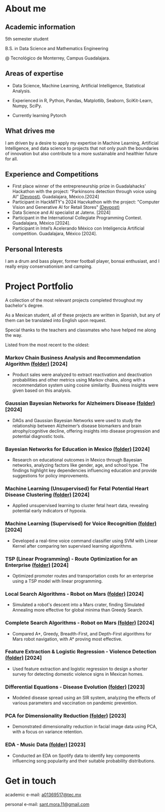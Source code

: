 # About me

## Academic information

5th semester student

B.S. in Data Science and Mathematics Engineering

@ Tecnológico de Monterrey, Campus Guadalajara.

## Areas of expertise

- Data Science, Machine Learning, Artificial Intelligence, Statistical Analysis.

- Experienced in R, Python, Pandas, Matplotlib, Seaborn, SciKit-Learn, Numpy, SciPy.

- Currently learning Pytorch

## What drives me

I am driven by a desire to apply my expertise in Machine Learning, Artificial Intelligence, and data science to projects that not only push the boundaries of innovation but also contribute to a more sustainable and healthier future for all.

## Experience and Competitions

- First place winner of the entrepreneurship prize in Guadalahacks’ Hackathon with the project: “Parkinsons detection through voice using AI” [(Devpost)](https://devpost.com/software/deteccion-de-parkinson-a-traves-de-la-voz-con-ia). Guadalajara, México.[2024]
- Participant in HackMTY's 2024 Hacvkathon with the project: "Computer Vision and Generative AI for Retail Stores" [(Devpost)](https://devpost.com/software/full-eye)
- Data Science and AI specialist at Jatenx. [2024]
- Participant in the International Collegiate Programming Contest. Guadalajara, México [2024].
- Participant in Intel’s Acelerando México con Inteligencia Artificial competition. Guadalajara, México [2024].

## Personal Interests

I am a drum and bass player, former football player, bonsai enthusiast, and I really enjoy conservationism and camping.

# Project Portfolio

A collection of the most relevant projects completed throughout my bachelor's degree.

As a Mexican student, all of these projects are written in Spanish, but any of them can be translated into English upon request.

Special thanks to the teachers and classmates who have helped me along the way.

Listed from the most recent to the oldest:

### Markov Chain Business Analysis and Recommendation Algorithm [(folder)](https://github.com/santiagomora2/project-portfolio/tree/main/Markov%20Chain%20Business%20Analysis%20and%20Recommendation%20Algorithm) [2024]

- Product sales were analyzed to extract reactivation and deactivation probabilities and other metrics using Markov chains, along with a recommendation system using cosine similarity. Business insights were given based on this analysis. 

### Gaussian Bayesian Networks for Alzheimers Disease [(folder)](https://github.com/santiagomora2/project-portfolio/tree/main/Gaussian%20Bayesian%20Networks%20for%20Alzheimers%20Disease) [2024]

- DAGs and Gaussian Bayesian Networks were used to study the relationship between Alzheimer’s disease biomarkers and brain atrophy/cognitive decline, offering insights into disease progression and potential diagnostic tools.

### Bayesian Networks for Education in Mexico [(folder)](https://github.com/santiagomora2/project-portfolio/tree/main/Bayesian%20Networks%20for%20Education%20in%20Mexico) [2024]

- Research on educational outcomes in Mexico through Bayesian networks, analyzing factors like gender, age, and school type. The findings highlight key dependencies influencing education and provide suggestions for policy improvements.

### Machine Learning (Unsupervised) for Fetal Potential Heart Disease Clustering [(folder)](https://github.com/santiagomora2/project-portfolio/tree/main/Machine%20Learning%20(unsupervised)%20for%20fetuses'%20potential%20heart%20disease%20clustering) [2024]

- Applied unsupervised learning to cluster fetal heart data, revealing potential early indicators of hypoxia.

### Machine Learning (Supervised) for Voice Recognition [(folder)](https://github.com/santiagomora2/project-portfolio/tree/main/Machine%20Learning%20(supervised)%20for%20voice%20recognition) [2024]

- Developed a real-time voice command classifier using SVM with Linear Kernel after comparing ten supervised learning algorithms.

### TSP (Linear Programming) - Route Optimization for an Enterprise [(folder)](https://github.com/santiagomora2/project-portfolio/tree/main/TSP%20(linear%20programming)%20-%20route%20optimization%20for%20an%20enterprise) [2024]

- Optimized promoter routes and transportation costs for an enterprise using a TSP model with linear programming.

### Local Search Algorithms - Robot on Mars [(folder)](https://github.com/santiagomora2/project-portfolio/tree/main/Local%20search%20algorithms%20-%20robot%20in%20mars) [2024]

- Simulated a robot's descent into a Mars crater, finding Simulated Annealing more effective for global minima than Greedy Search.

### Complete Search Algorithms - Robot on Mars [(folder)](https://github.com/santiagomora2/project-portfolio/tree/main/Complete%20search%20algorithms%20-%20%20robot%20in%20mars) [2024]

- Compared A*, Greedy, Breadth-First, and Depth-First algorithms for Mars robot navigation, with A* proving most effective.

### Feature Extraction & Logistic Regression - Violence Detection [(folder)](https://github.com/santiagomora2/project-portfolio/tree/main/Feature%20exctraction%20%26%20logistic%20regression%20-%20violence%20detection) [2024]

- Used feature extraction and logistic regression to design a shorter survey for detecting domestic violence signs in Mexican homes.

### Differential Equations - Disease Evolution [(folder)](https://github.com/santiagomora2/project-portfolio/tree/main/Differential%20equations%20-%20disease%20evolution) [2023]

- Modeled disease spread using an SIR system, analyzing the effects of various parameters and vaccination on pandemic prevention.

### PCA for Dimensionality Reduction [(folder)](https://github.com/santiagomora2/project-portfolio/tree/main/PCA%20for%20dimensionality%20reduction) [2023]

- Demonstrated dimensionality reduction in facial image data using PCA, with a focus on variance retention.

### EDA - Music Data [(folder)](https://github.com/santiagomora2/project-portfolio/tree/main/EDA%20-%20music%20data) [2023]

- Conducted an EDA on Spotify data to identify key components influencing song popularity and their suitable probability distributions.

# Get in touch

academic e-mail: a01369517@tec.mx

personal e-mail: sant.mora.11@gmail.com
